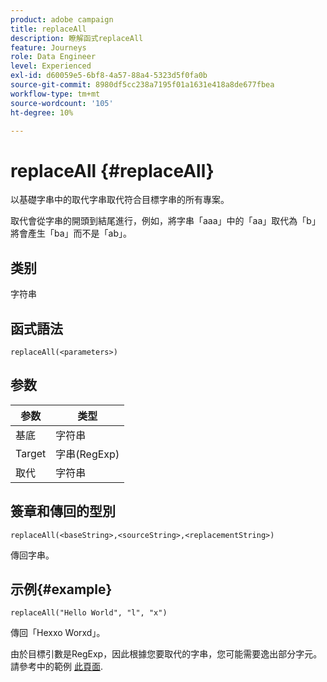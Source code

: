 ```yaml
---
product: adobe campaign
title: replaceAll
description: 瞭解函式replaceAll
feature: Journeys
role: Data Engineer
level: Experienced
exl-id: d60059e5-6bf8-4a57-88a4-5323d5f0fa0b
source-git-commit: 8980df5cc238a7195f01a1631e418a8de677fbea
workflow-type: tm+mt
source-wordcount: '105'
ht-degree: 10%

---
```


# replaceAll {#replaceAll}

以基礎字串中的取代字串取代符合目標字串的所有專案。

取代會從字串的開頭到結尾進行，例如，將字串「aaa」中的「aa」取代為「b」將會產生「ba」而不是「ab」。

## 类别

字符串

## 函式語法

`replaceAll(<parameters>)`

## 参数

| 参数 | 类型 |
|-----------|--------------|
| 基底 | 字符串 |
| Target | 字串(RegExp) |
| 取代 | 字符串 |

## 簽章和傳回的型別

`replaceAll(<baseString>,<sourceString>,<replacementString>)`

傳回字串。

## 示例{#example}

`replaceAll("Hello World", "l", "x")`

傳回「Hexxo Worxd」。

由於目標引數是RegExp，因此根據您要取代的字串，您可能需要逸出部分字元。 請參考中的範例 [此頁面](../functions/functionreplace.md#example_2).
